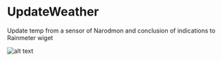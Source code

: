 # UpdateWeather
Update  temp from a sensor of Narodmon and conclusion of indications to Rainmeter wiget

![alt text](https://github.com/AlekseiKholin/UpdateWeather/UpdateWeather2.0/info.PNG)
